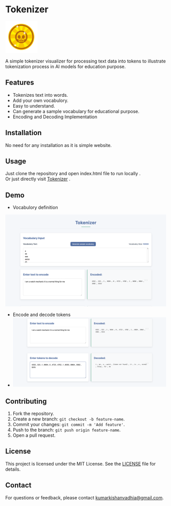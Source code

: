 # Tokenizer

<img src="images/logo.png" alt="logo" width=100 />

A simple tokenizer visualizer for processing text data into tokens to illustrate tokenization process in AI models for education purpose.

## Features

- Tokenizes text into words.
- Add your own vocabulory.
- Easy to understand.
- Can generate a sample vocabulary for educational purpose.
- Encoding and Decoding Implementation

## Installation

No need for any installation as it is simple website.

## Usage
Just clone the repository and open index.html file to run locally .
<br>
Or just directly visit [Tokenizer](kishanvadhiya.github.io/Tokenizer/) .

## Demo 
- Vocabulory definition
<img src="images/ss1.png" alt="Screenshot1"/>

- Encode and decode tokens
- <img src="images/ss2.png" alt="Screenshot2"/>

## Contributing

1. Fork the repository.
2. Create a new branch: `git checkout -b feature-name`.
3. Commit your changes: `git commit -m 'Add feature'`.
4. Push to the branch: `git push origin feature-name`.
5. Open a pull request.

## License

This project is licensed under the MIT License. See the [LICENSE](LICENSE) file for details.

## Contact

For questions or feedback, please contact [kumarkishanvadhia@gmail.com](mailto:kumarkishanvadhia@gmail.com).
